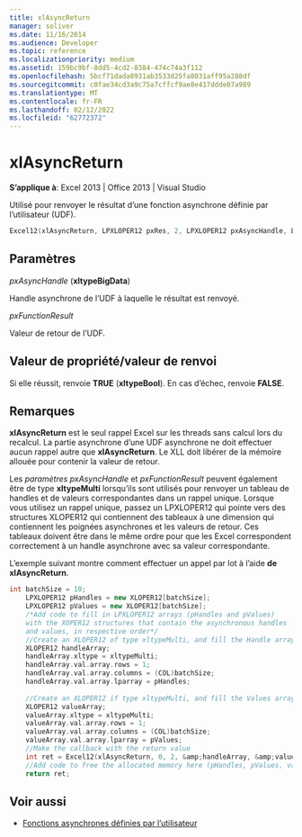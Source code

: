 ```yaml
---
title: xlAsyncReturn
manager: soliver
ms.date: 11/16/2014
ms.audience: Developer
ms.topic: reference
ms.localizationpriority: medium
ms.assetid: 159bc9bf-8dd5-4cd2-8384-474c74a3f112
ms.openlocfilehash: 5bcf71dada8931ab3533d25fa8031aff95a288df
ms.sourcegitcommit: c0fae34cd3a9c75a7cffcf9ae8e417ddde07a989
ms.translationtype: MT
ms.contentlocale: fr-FR
ms.lasthandoff: 02/12/2022
ms.locfileid: "62772372"
---
```

# <a name="xlasyncreturn"></a>xlAsyncReturn

**S’applique à**: Excel 2013 | Office 2013 | Visual Studio
  
Utilisé pour renvoyer le résultat d’une fonction asynchrone définie par l’utilisateur (UDF).
  
```cpp
Excel12(xlAsyncReturn, LPXLOPER12 pxRes, 2, LPXLOPER12 pxAsyncHandle, LPXLOPER12 pxFunctionResult);
```

## <a name="parameters"></a>Paramètres

_pxAsyncHandle_ (**xltypeBigData**)
  
Handle asynchrone de l’UDF à laquelle le résultat est renvoyé.
  
_pxFunctionResult_
  
Valeur de retour de l’UDF.
  
## <a name="property-valuereturn-value"></a>Valeur de propriété/valeur de renvoi

Si elle réussit, renvoie **TRUE** (**xltypeBool**). En cas d’échec, renvoie **FALSE**.
  
## <a name="remarks"></a>Remarques

**xlAsyncReturn** est le seul rappel Excel sur les threads sans calcul lors du recalcul. La partie asynchrone d’une UDF asynchrone ne doit effectuer aucun rappel autre que **xlAsyncReturn**. Le XLL doit libérer de la mémoire allouée pour contenir la valeur de retour.
  
Les _paramètres pxAsyncHandle_ et _pxFunctionResult_ peuvent également être de type **xltypeMulti** lorsqu’ils sont utilisés pour renvoyer un tableau de handles et de valeurs correspondantes dans un rappel unique. Lorsque vous utilisez un rappel unique, passez un LPXLOPER12 qui pointe vers des structures XLOPER12 qui contiennent des tableaux à une dimension qui contiennent les poignées asynchrones et les valeurs de retour. Ces tableaux doivent être dans le même ordre pour que les Excel correspondent correctement à un handle asynchrone avec sa valeur correspondante.
  
L’exemple suivant montre comment effectuer un appel par lot à l’aide **de xlAsyncReturn**.
  
```cpp
int batchSize = 10;
    LPXLOPER12 pHandles = new XLOPER12[batchSize];
    LPXLOPER12 pValues = new XLOPER12[batchSize];
    /*Add code to fill in LPXLOPER12 arrays (pHandles and pValues)
    with the XOPER12 structures that contain the asynchronous handles
    and values, in respective order*/
    //Create an XLOPER12 of type xltypeMulti, and fill the Handle array
    XLOPER12 handleArray;
    handleArray.xltype = xltypeMulti;
    handleArray.val.array.rows = 1;
    handleArray.val.array.columns = (COL)batchSize;
    handleArray.val.array.lparray = pHandles;
    
    //Create an XLOPER12 if type xltypeMulti, and fill the Values array
    XLOPER12 valueArray;
    valueArray.xltype = xltypeMulti;
    valueArray.val.array.rows = 1;
    valueArray.val.array.columns = (COL)batchSize;
    valueArray.val.array.lparray = pValues;
    //Make the callback with the return value
    int ret = Excel12(xlAsyncReturn, 0, 2, &amp;handleArray, &amp;valueArray);
    //Add code to free the allocated memory here (pHandles, pValues, valueArray, handleArray)
    return ret;

```

## <a name="see-also"></a>Voir aussi

- [Fonctions asynchrones définies par l’utilisateur](asynchronous-user-defined-functions.md)
